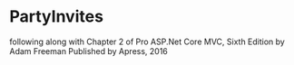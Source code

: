 # PartyInvites
following along with Chapter 2 of Pro ASP.Net Core MVC, Sixth Edition
by Adam Freeman
Published by Apress, 2016